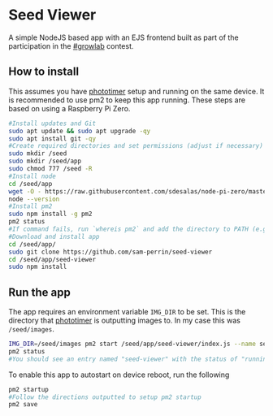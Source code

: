 # Seed Viewer

A simple NodeJS based app with an EJS frontend built as part of the participation in the [#growlab](https://github.com/alexellis/growlab) contest.

## How to install

This assumes you have [phototimer](https://github.com/alexellis/phototimer) setup and running on the same device.
It is recommended to use pm2 to keep this app running. 
These steps are based on using a Raspberry Pi Zero. 

```bash
#Install updates and Git
sudo apt update && sudo apt upgrade -qy
sudo apt install git -qy
#Create required directories and set permissions (adjust if necessary)
sudo mkdir /seed
sudo mkdir /seed/app
sudo chmod 777 /seed -R
#Install node 
cd /seed/app
wget -O - https://raw.githubusercontent.com/sdesalas/node-pi-zero/master/install-node-v14.10.0.sh | bash
node --version
#Install pm2
sudo npm install -g pm2
pm2 status
#If command fails, run `whereis pm2` and add the directory to PATH (e.g. `export PATH=$PATH:/opt/nodejs/bin/ && source ~/.bashrc`)
#Download and install app
cd /seed/app/
sudo git clone https://github.com/sam-perrin/seed-viewer
cd /seed/app/seed-viewer
sudo npm install
```

## Run the app

The app requires an environment variable `IMG_DIR` to be set. 
This is the directory that [phototimer](https://github.com/alexellis/phototimer) is outputting images to. 
In my case this was `/seed/images`.

```bash
IMG_DIR=/seed/images pm2 start /seed/app/seed-viewer/index.js --name seed-viewer
pm2 status
#You should see an entry named "seed-viewer" with the status of "running"
```

To enable this app to autostart on device reboot, run the following
```bash
pm2 startup
#Follow the directions outputted to setup pm2 startup
pm2 save
```






